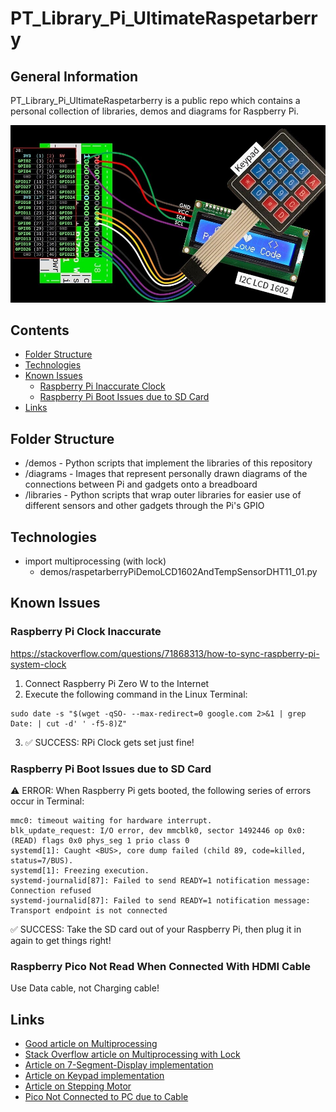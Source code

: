 # PT_Library_Pi_UltimateRaspetarberry

## General Information
PT_Library_Pi_UltimateRaspetarberry is a public repo which contains a personal collection of libraries, demos and diagrams for Raspberry Pi.

![cover](demos/raspetarberry_demo_keypad_input_on_lcd1602.jpg)

## Contents
- [Folder Structure](#folder-structure)
- [Technologies](#technologies)
- [Known Issues](#known-issues)
	- [Raspberry Pi Inaccurate Clock](#raspberry-pi-clock-inaccurate)
   	- [Raspberry Pi Boot Issues due to SD Card](#raspberry-pi-boot-issues-due-to-sd-card)
- [Links](#links)

## Folder Structure

- /demos - Python scripts that implement the libraries of this repository
- /diagrams - Images that represent personally drawn diagrams of the connections between Pi and gadgets onto a breadboard
- /libraries - Python scripts that wrap outer libraries for easier use of different sensors and other gadgets through the Pi's GPIO

## Technologies
- import multiprocessing (with lock)
	- demos/raspetarberryPiDemoLCD1602AndTempSensorDHT11_01.py

## Known Issues

### Raspberry Pi Clock Inaccurate

https://stackoverflow.com/questions/71868313/how-to-sync-raspberry-pi-system-clock

1. Connect Raspberry Pi Zero W to the Internet
2. Execute the following command in the Linux Terminal:
```
sudo date -s "$(wget -qSO- --max-redirect=0 google.com 2>&1 | grep Date: | cut -d' ' -f5-8)Z"
```
3. ✅ SUCCESS: RPi Clock gets set just fine!

### Raspberry Pi Boot Issues due to SD Card

⚠️ ERROR: When Raspberry Pi gets booted, the following series of errors occur in Terminal:

```
mmc0: timeout waiting for hardware interrupt.
blk_update_request: I/O error, dev mmcblk0, sector 1492446 op 0x0:(READ) flags 0x0 phys_seg 1 prio class 0
systemd[1]: Caught <BUS>, core dump failed (child 89, code=killed, status=7/BUS).
systemd[1]: Freezing execution.
systemd-journalid[87]: Failed to send READY=1 notification message: Connection refused
systemd-journalid[87]: Failed to send READY=1 notification message: Transport endpoint is not connected
```

✅ SUCCESS: Take the SD card out of your Raspberry Pi, then plug it in again to get things right!

### Raspberry Pico Not Read When Connected With HDMI Cable

Use Data cable, not Charging cable!

## Links
- [Good article on Multiprocessing](https://analyticsindiamag.com/run-python-code-in-parallel-using-multiprocessing/#:~:text=Multiprocessing%20in%20Python%20enables%20the,run%20tasks%2Fprocesses%20in%20parallel.&text=Multiprocessing%20enables%20the%20computer%20to,involve%20a%20lot%20of%20computation.)  
- [Stack Overflow article on Multiprocessing with Lock](https://stackoverflow.com/questions/28267972/python-multiprocessing-locks)  
- [Article on 7-Segment-Display implementation](https://www.stuffaboutcode.com/2016/10/raspberry-pi-7-segment-display-gpiozero.html)  
- [Article on Keypad implementation](https://www.digikey.bg/en/maker/blogs/2021/how-to-connect-a-keypad-to-a-raspberry-pi)  
- [Article on Stepping Motor](https://www.aranacorp.com/en/control-a-stepper-with-raspberrypi/)  
- [Pico Not Connected to PC due to Cable](https://forums.raspberrypi.com/viewtopic.php?t=308412)